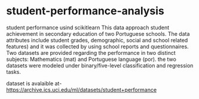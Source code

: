 # student-performance-analysis
student performance usind scikitlearn
This data approach student achievement in secondary education of two Portuguese schools. The data attributes include student grades, demographic, social and school related features) and it was collected by using school reports and questionnaires. Two datasets are provided regarding the performance in two distinct subjects: Mathematics (mat) and Portuguese language (por). the two datasets were modeled under binary/five-level classification and regression tasks. 

dataset is avalaible at-https://archive.ics.uci.edu/ml/datasets/student+performance
